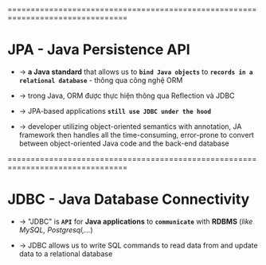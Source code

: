 ================================================================================
# JPA - Java Persistence API
* -> **a Java standard** that allows us to **`bind Java objects`** to **`records in a relational database`** - thông qua công nghệ ORM
* -> trong Java, ORM được thực hiện thông qua Reflection và JDBC
* -> JPA-based applications **`still use JDBC under the hood`**

* -> developer utilizing object-oriented semantics with annotation, JA framework then handles all the time-consuming, error-prone to convert between object-oriented Java code and the back-end database 

================================================================================
# JDBC - Java Database Connectivity
* -> "JDBC" is **`API`** for **Java applications** to **`communicate`** with **RDBMS** (_like MySQL, Postgresql,..._)

* -> JDBC allows us to write SQL commands to read data from and update data to a relational database